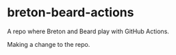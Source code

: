 # breton-beard-actions
A repo where Breton and Beard play with GitHub Actions.

Making a change to the repo.
